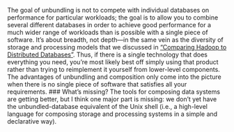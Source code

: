 The goal of unbundling is not to compete with individual databases on performance for particular
workloads; the goal is to allow you to combine several different databases in order to achieve good
performance for a much wider range of workloads than is possible with a single piece of software. It’s
about breadth, not depth—in the same vein as the diversity of storage and processing models that
we discussed in [“Comparing Hadoop to Distributed Databases”](ch10.html#sec_batch_mr_vs_db). Thus, if there is a single technology that does everything you need, you’re most likely best off
simply using that product rather than trying to reimplement it yourself from lower-level components.
The advantages of unbundling and composition only come into the picture when there is no single
piece of software that satisfies all your requirements. ### What’s missing? 
The tools for composing data systems are getting better, but I think one major part is missing: we
don’t yet have the unbundled-database equivalent of the Unix shell (i.e., a high-level language for
composing storage and processing systems in a simple and declarative way).